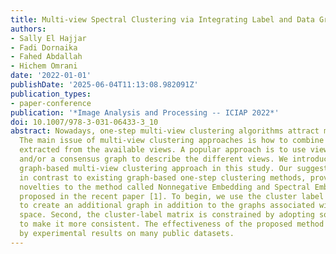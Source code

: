 ```yaml
---
title: Multi-view Spectral Clustering via Integrating Label and Data Graph Learning
authors:
- Sally El Hajjar
- Fadi Dornaika
- Fahed Abdallah
- Hichem Omrani
date: '2022-01-01'
publishDate: '2025-06-04T11:13:08.982091Z'
publication_types:
- paper-conference
publication: '*Image Analysis and Processing -- ICIAP 2022*'
doi: 10.1007/978-3-031-06433-3_10
abstract: Nowadays, one-step multi-view clustering algorithms attract many interests.
  The main issue of multi-view clustering approaches is how to combine the information
  extracted from the available views. A popular approach is to use view-based graphs
  and/or a consensus graph to describe the different views. We introduce a novel one-step
  graph-based multi-view clustering approach in this study. Our suggested method,
  in contrast to existing graph-based one-step clustering methods, provides two major
  novelties to the method called Nonnegative Embedding and Spectral Embedding (NESE)
  proposed in the recent paper [1]. To begin, we use the cluster label correlation
  to create an additional graph in addition to the graphs associated with the data
  space. Second, the cluster-label matrix is constrained by adopting some restrictions
  to make it more consistent. The effectiveness of the proposed method is demonstrated
  by experimental results on many public datasets.
---
```

